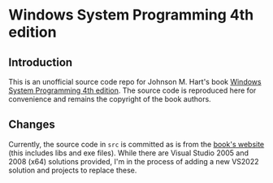 # Windows System Programming 4th edition

## Introduction

This is an unofficial source code repo for Johnson M. Hart's book [Windows System Programming 4th edition](https://www.ebooks.com/en-au/book/726522/windows-system-programming/hart-johnson-m/). The source code is reproduced here for convenience and remains the copyright of the book authors.

## Changes

Currently, the source code in `src` is committed as is from the [book's website](http://jmhartsoftware.com/) (this includes libs and exe files). While there are Visual Studio 2005 and 2008 (x64) solutions provided, I'm in the process of adding a new VS2022 solution and projects to replace these.
